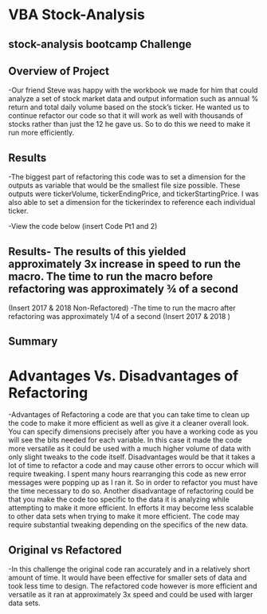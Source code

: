 # **VBA Stock-Analysis**
## stock-analysis bootcamp Challenge

## Overview of Project

-Our friend Steve was happy with the workbook we made for him that could analyze a set of stock market data and output information such as annual % return and total daily volume based on the stock’s ticker. He wanted us to continue refactor our code so that it will work as well with thousands of stocks rather than just the 12 he gave us. So to do this we need to make it run more efficiently.

## Results

-The biggest part of refactoring this code was to set a dimension for the outputs as variable that would be the smallest file size possible. These outputs were tickerVolume, tickerEndingPrice, and tickerStartingPrice. I was also able to set a dimension for the tickerindex to reference each individual ticker.

-View the code below
(insert Code Pt1 and 2)

## Results- The results of this yielded approximately 3x increase in speed to run the macro. The time to run the macro before refactoring was approximately ¾ of a second 
(Insert 2017 & 2018 Non-Refactored)
-The time to run the macro after refactoring was approximately 1/4 of a second (Insert 2017 & 2018 )

## Summary
# Advantages Vs. Disadvantages of Refactoring
-Advantages of Refactoring a code are that you can take time to clean up the code to make it more efficient as well as give it a cleaner overall look. You can specify dimensions precisely after you have a working code as you will see the bits needed for each variable. In this case it made the code more versatile as it could be used with a much higher volume of data with only slight tweaks to the code itself. Disadvantages would be that it takes a lot of time to refactor a code and may cause other errors to occur which will require tweaking. I spent many hours rearranging this code as new error messages were popping up as I ran it. So in order to refactor you must have the time necessary to do so. Another disadvantage of refactoring could be that you make the code too specific to the data it is analyzing while attempting to make it more efficient. In efforts it may become less scalable to other data sets when trying to make it more efficient. The code may require substantial tweaking depending on the specifics of the new data.

## Original vs Refactored
-In this challenge the original code ran accurately and in a relatively short amount of time. It would have been effective for smaller sets of data and took less time to design. The refactored code however is more efficient and versatile as it ran at approximately 3x speed and could be used with larger data sets.
